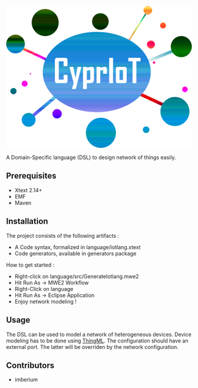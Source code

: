 ![NotML Logo](logo.png)

A Domain-Specific language (DSL) to design network of things easily.

## Prerequisites
* Xtext 2.14+
* EMF
* Maven

## Installation

The project consists of the following artifacts : 

* A Code syntax, formalized in language/iotlang.xtext
* Code generators, available in generators package

How to get started :

* Right-click on language/src/GenerateIotlang.mwe2
* Hit Run As -> MWE2 Workflow
* Right-Click on language
* Hit Run As -> Eclipse Application
* Enjoy network modeling !

## Usage

The DSL can be used to model a network of heterogeneous devices. Device modeling has to be done using [ThingML](https://github.com/TelluIoT/ThingML). The configuration should have an external port. The latter will be overriden by the network configuration.

## Contributors

* imberium